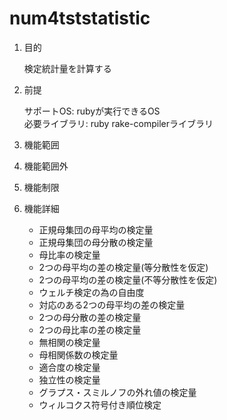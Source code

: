 num4tststatistic
================
1. 目的

    検定統計量を計算する

1. 前提

   サポートOS: rubyが実行できるOS  
   必要ライブラリ:  ruby rake-compilerライブラリ  

1. 機能範囲

1. 機能範囲外

1. 機能制限

1. 機能詳細
    * 正規母集団の母平均の検定量
    * 正規母集団の母分散の検定量
    * 母比率の検定量
    * 2つの母平均の差の検定量(等分散性を仮定)
    * 2つの母平均の差の検定量(不等分散性を仮定)
    * ウェルチ検定の為の自由度
    * 対応のある2つの母平均の差の検定量
    * 2つの母分散の差の検定量
    * 2つの母比率の差の検定量
    * 無相関の検定量
    * 母相関係数の検定量
    * 適合度の検定量
    * 独立性の検定量
    * グラプス・スミルノフの外れ値の検定量
    * ウィルコクス符号付き順位検定

